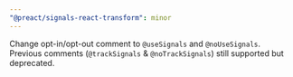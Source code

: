 ```yaml
---
"@preact/signals-react-transform": minor
---
```


Change opt-in/opt-out comment to `@useSignals` and `@noUseSignals`. Previous comments (`@trackSignals` & `@noTrackSignals`) still supported but deprecated.
